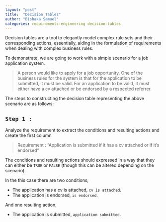 ```yaml
---
layout: "post"
title:  "Decision Tables"
author: "Bishaka Samuel"
categories: requirements-engineering decision-tables
---
```


Decision tables are a tool to elegantly model complex rule sets 
and their corresponding actions, essentially, aiding in the 
formulation of requirements when dealing with complex business rules.

To demonstrate, we are going to work with a simple scenario for 
a job application system.

> A person would like to apply for a job opportunity. One of the business 
rules for the system is that for the application to be submitted, 
it must be valid. For an application to be valid, it must either have 
a cv attached or be endorsed by a respected referrer.

The steps to constructing the decision table representing 
the above scenario are as follows:

## `Step 1 :`

Analyze the requirement to extract the conditions and resulting actions 
and create the first column

> Requirement : ”Application is submitted if it has a cv attached or if
it’s endorsed”

The conditions and resulting actions should expressed in a way that they
can either be `TRUE` or `FALSE` (though this can be altered depending on
the scenario). 

In the this case there are two conditions;

* The application has a cv is attached, `cv is attached`.
* The application is endorsed, `is endorsed`.

And one resulting action; 

* The application is submitted, `application submitted`.


